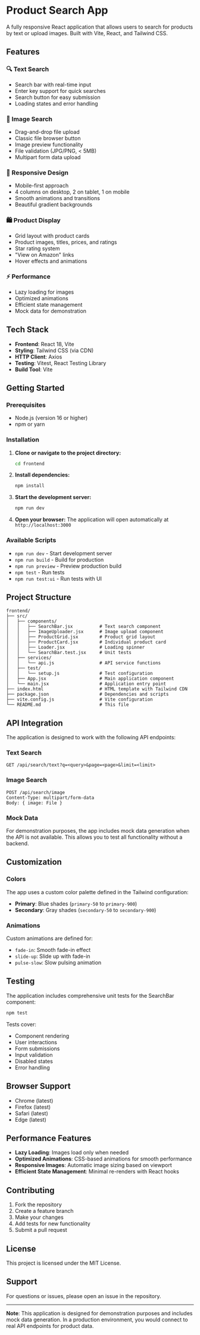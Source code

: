 # Product Search App

A fully responsive React application that allows users to search for products by text or upload images. Built with Vite, React, and Tailwind CSS.

## Features

### 🔍 Text Search
- Search bar with real-time input
- Enter key support for quick searches
- Search button for easy submission
- Loading states and error handling

### 📸 Image Search
- Drag-and-drop file upload
- Classic file browser button
- Image preview functionality
- File validation (JPG/PNG, < 5MB)
- Multipart form data upload

### 📱 Responsive Design
- Mobile-first approach
- 4 columns on desktop, 2 on tablet, 1 on mobile
- Smooth animations and transitions
- Beautiful gradient backgrounds

### 🛍️ Product Display
- Grid layout with product cards
- Product images, titles, prices, and ratings
- Star rating system
- "View on Amazon" links
- Hover effects and animations

### ⚡ Performance
- Lazy loading for images
- Optimized animations
- Efficient state management
- Mock data for demonstration

## Tech Stack

- **Frontend**: React 18, Vite
- **Styling**: Tailwind CSS (via CDN)
- **HTTP Client**: Axios
- **Testing**: Vitest, React Testing Library
- **Build Tool**: Vite

## Getting Started

### Prerequisites

- Node.js (version 16 or higher)
- npm or yarn

### Installation

1. **Clone or navigate to the project directory:**
   ```bash
   cd frontend
   ```

2. **Install dependencies:**
   ```bash
   npm install
   ```

3. **Start the development server:**
   ```bash
   npm run dev
   ```

4. **Open your browser:**
   The application will open automatically at `http://localhost:3000`

### Available Scripts

- `npm run dev` - Start development server
- `npm run build` - Build for production
- `npm run preview` - Preview production build
- `npm test` - Run tests
- `npm run test:ui` - Run tests with UI

## Project Structure

```
frontend/
├── src/
│   ├── components/
│   │   ├── SearchBar.jsx          # Text search component
│   │   ├── ImageUploader.jsx      # Image upload component
│   │   ├── ProductGrid.jsx        # Product grid layout
│   │   ├── ProductCard.jsx        # Individual product card
│   │   ├── Loader.jsx             # Loading spinner
│   │   └── SearchBar.test.jsx     # Unit tests
│   ├── services/
│   │   └── api.js                 # API service functions
│   ├── test/
│   │   └── setup.js               # Test configuration
│   ├── App.jsx                    # Main application component
│   └── main.jsx                   # Application entry point
├── index.html                     # HTML template with Tailwind CDN
├── package.json                   # Dependencies and scripts
├── vite.config.js                 # Vite configuration
└── README.md                      # This file
```

## API Integration

The application is designed to work with the following API endpoints:

### Text Search
```
GET /api/search/text?q=<query>&page=<page>&limit=<limit>
```

### Image Search
```
POST /api/search/image
Content-Type: multipart/form-data
Body: { image: File }
```

### Mock Data
For demonstration purposes, the app includes mock data generation when the API is not available. This allows you to test all functionality without a backend.

## Customization

### Colors
The app uses a custom color palette defined in the Tailwind configuration:

- **Primary**: Blue shades (`primary-50` to `primary-900`)
- **Secondary**: Gray shades (`secondary-50` to `secondary-900`)

### Animations
Custom animations are defined for:
- `fade-in`: Smooth fade-in effect
- `slide-up`: Slide up with fade-in
- `pulse-slow`: Slow pulsing animation

## Testing

The application includes comprehensive unit tests for the SearchBar component:

```bash
npm test
```

Tests cover:
- Component rendering
- User interactions
- Form submissions
- Input validation
- Disabled states
- Error handling

## Browser Support

- Chrome (latest)
- Firefox (latest)
- Safari (latest)
- Edge (latest)

## Performance Features

- **Lazy Loading**: Images load only when needed
- **Optimized Animations**: CSS-based animations for smooth performance
- **Responsive Images**: Automatic image sizing based on viewport
- **Efficient State Management**: Minimal re-renders with React hooks

## Contributing

1. Fork the repository
2. Create a feature branch
3. Make your changes
4. Add tests for new functionality
5. Submit a pull request

## License

This project is licensed under the MIT License.

## Support

For questions or issues, please open an issue in the repository.

---

**Note**: This application is designed for demonstration purposes and includes mock data generation. In a production environment, you would connect to real API endpoints for product data. 